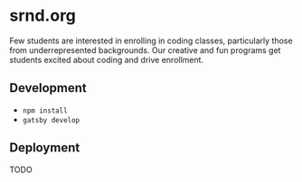 # srnd.org

Few students are interested in enrolling in coding classes, particularly those from underrepresented backgrounds. Our creative and fun programs get students excited about coding and drive enrollment.

## Development

- `npm install`
- `gatsby develop`

## Deployment

TODO
